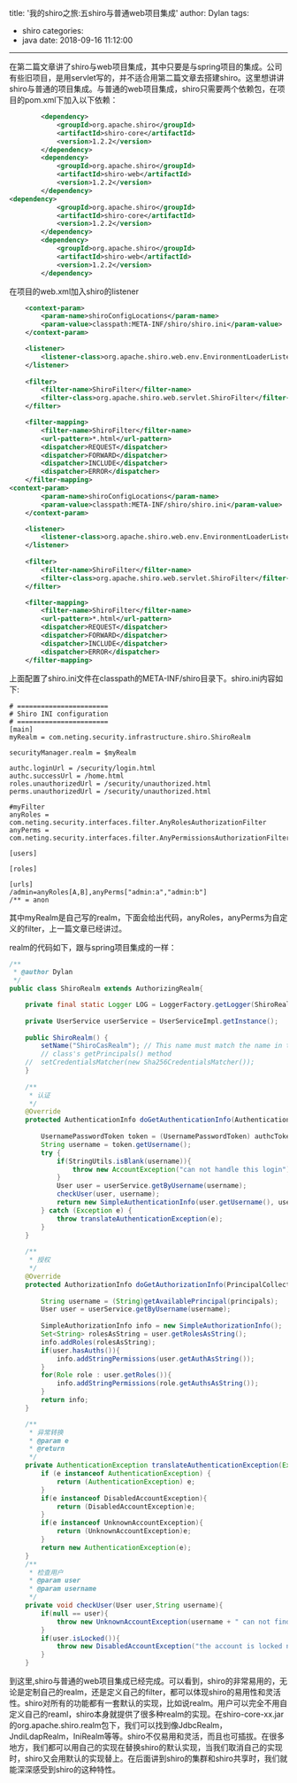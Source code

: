 title: '我的shiro之旅:五shiro与普通web项目集成'
author: Dylan
tags:
  - shiro
categories:
  - java
date: 2018-09-16 11:12:00
---
在第二篇文章讲了shiro与web项目集成，其中只要是与spring项目的集成。公司有些旧项目，是用servlet写的，并不适合用第二篇文章去搭建shiro。这里想讲讲shiro与普通的项目集成。与普通的web项目集成，shiro只需要两个依赖包，在项目的pom.xml下加入以下依赖：
```xml
		<dependency>
			<groupId>org.apache.shiro</groupId>
			<artifactId>shiro-core</artifactId>
			<version>1.2.2</version>
		</dependency>
		<dependency>
			<groupId>org.apache.shiro</groupId>
			<artifactId>shiro-web</artifactId>
			<version>1.2.2</version>
		</dependency>
<dependency>
			<groupId>org.apache.shiro</groupId>
			<artifactId>shiro-core</artifactId>
			<version>1.2.2</version>
		</dependency>
		<dependency>
			<groupId>org.apache.shiro</groupId>
			<artifactId>shiro-web</artifactId>
			<version>1.2.2</version>
		</dependency>
```
在项目的web.xml加入shiro的listener

```xml
	<context-param>
		<param-name>shiroConfigLocations</param-name>
		<param-value>classpath:META-INF/shiro/shiro.ini</param-value>
	</context-param>

	<listener>
		<listener-class>org.apache.shiro.web.env.EnvironmentLoaderListener</listener-class>
	</listener>
	
	<filter>
		<filter-name>ShiroFilter</filter-name>
		<filter-class>org.apache.shiro.web.servlet.ShiroFilter</filter-class>
	</filter>

	<filter-mapping>
		<filter-name>ShiroFilter</filter-name>
		<url-pattern>*.html</url-pattern>
		<dispatcher>REQUEST</dispatcher>
		<dispatcher>FORWARD</dispatcher>
		<dispatcher>INCLUDE</dispatcher>
		<dispatcher>ERROR</dispatcher>
	</filter-mapping>
<context-param>
		<param-name>shiroConfigLocations</param-name>
		<param-value>classpath:META-INF/shiro/shiro.ini</param-value>
	</context-param>

	<listener>
		<listener-class>org.apache.shiro.web.env.EnvironmentLoaderListener</listener-class>
	</listener>
	
	<filter>
		<filter-name>ShiroFilter</filter-name>
		<filter-class>org.apache.shiro.web.servlet.ShiroFilter</filter-class>
	</filter>

	<filter-mapping>
		<filter-name>ShiroFilter</filter-name>
		<url-pattern>*.html</url-pattern>
		<dispatcher>REQUEST</dispatcher>
		<dispatcher>FORWARD</dispatcher>
		<dispatcher>INCLUDE</dispatcher>
		<dispatcher>ERROR</dispatcher>
	</filter-mapping>
```
上面配置了shiro.ini文件在classpath的META-INF/shiro目录下。shiro.ini内容如下:

```
# =======================
# Shiro INI configuration
# =======================
[main]
myRealm = com.neting.security.infrastructure.shiro.ShiroRealm

securityManager.realm = $myRealm

authc.loginUrl = /security/login.html
authc.successUrl = /home.html
roles.unauthorizedUrl = /security/unauthorized.html
perms.unauthorizedUrl = /security/unauthorized.html

#myFilter
anyRoles = com.neting.security.interfaces.filter.AnyRolesAuthorizationFilter
anyPerms = com.neting.security.interfaces.filter.AnyPermissionsAuthorizationFilter

[users]

[roles]

[urls]
/admin=anyRoles[A,B],anyPerms["admin:a","admin:b"]
/** = anon
```
其中myRealm是自己写的realm，下面会给出代码，anyRoles，anyPerms为自定义的filter，上一篇文章已经讲过。

realm的代码如下，跟与spring项目集成的一样：

```java
/**
 * @author Dylan
 */
public class ShiroRealm extends AuthorizingRealm{

	private final static Logger LOG = LoggerFactory.getLogger(ShiroRealm.class);
	
	private UserService userService = UserServiceImpl.getInstance();
	
	public ShiroRealm() {
		setName("ShiroCasRealm"); // This name must match the name in the User
		// class's getPrincipals() method
	//	setCredentialsMatcher(new Sha256CredentialsMatcher());
	}
	
	/**
	 * 认证
	 */
	@Override
	protected AuthenticationInfo doGetAuthenticationInfo(AuthenticationToken authcToken) throws AuthenticationException {
		
		UsernamePasswordToken token = (UsernamePasswordToken) authcToken;
		String username = token.getUsername();
		try {
			if(StringUtils.isBlank(username)){
				throw new AccountException("can not handle this login");
			}
			User user = userService.getByUsername(username);
			checkUser(user, username);
			return new SimpleAuthenticationInfo(user.getUsername(), user.getPassword(), getName());
		} catch (Exception e) {
			throw translateAuthenticationException(e);
		}
	}
	
	/**
	 * 授权
	 */
	@Override
	protected AuthorizationInfo doGetAuthorizationInfo(PrincipalCollection principals) {
		
		String username = (String)getAvailablePrincipal(principals);
		User user = userService.getByUsername(username);
		
		SimpleAuthorizationInfo info = new SimpleAuthorizationInfo();
		Set<String> rolesAsString = user.getRolesAsString();
		info.addRoles(rolesAsString);
		if(user.hasAuths()){
			info.addStringPermissions(user.getAuthAsString());
		}
		for(Role role : user.getRoles()){
			info.addStringPermissions(role.getAuthsAsString());
		}
		return info;
	}

	/**
	 * 异常转换
	 * @param e
	 * @return
	 */
	private AuthenticationException translateAuthenticationException(Exception e) {
		if (e instanceof AuthenticationException) {
			return (AuthenticationException) e;
		}
		if(e instanceof DisabledAccountException){
			return (DisabledAccountException)e;
		}
		if(e instanceof UnknownAccountException){
			return (UnknownAccountException)e;
		}
		return new AuthenticationException(e);
	}
	/**
	 * 检查用户
	 * @param user
	 * @param username
	 */
	private void checkUser(User user,String username){
		if(null == user){
			throw new UnknownAccountException(username + " can not find "+username+" from system");
		}
		if(user.isLocked()){
			throw new DisabledAccountException("the account is locked now");
		}
	}
```
到这里,shiro与普通的web项目集成已经完成。可以看到，shiro的非常易用的，无论是定制自己的realm，还是定义自己的filter，都可以体现shiro的易用性和灵活性。shiro对所有的功能都有一套默认的实现，比如说realm。用户可以完全不用自定义自己的reaml，shiro本身就提供了很多种realm的实现。在shiro-core-xx.jar的org.apache.shiro.realm包下，我们可以找到像JdbcRealm，JndiLdapRealm，IniRealm等等。shiro不仅易用和灵活，而且也可插拔。在很多地方，我们都可以用自己的实现在替换shiro的默认实现，当我们取消自己的实现时，shiro又会用默认的实现替上。在后面讲到shiro的集群和shiro共享时，我们就能深深感受到shiro的这种特性。